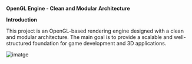 <b> OpenGL Engine - Clean and Modular Architecture </b>

<b> Introduction </b>

This project is an OpenGL-based rendering engine designed with a clean and modular architecture. The main goal is to provide a scalable and well-structured foundation for game development and 3D applications.

![imatge](https://github.com/user-attachments/assets/0d4a78ac-aaf5-4fff-95d3-d15045b8b27f)
